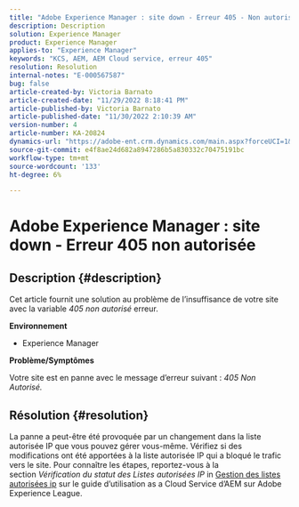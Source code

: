 ```yaml
---
title: "Adobe Experience Manager : site down - Erreur 405 - Non autorisé"
description: Description
solution: Experience Manager
product: Experience Manager
applies-to: "Experience Manager"
keywords: "KCS, AEM, AEM Cloud service, erreur 405"
resolution: Resolution
internal-notes: "E-000567587"
bug: false
article-created-by: Victoria Barnato
article-created-date: "11/29/2022 8:18:41 PM"
article-published-by: Victoria Barnato
article-published-date: "11/30/2022 2:10:39 AM"
version-number: 4
article-number: KA-20824
dynamics-url: "https://adobe-ent.crm.dynamics.com/main.aspx?forceUCI=1&pagetype=entityrecord&etn=knowledgearticle&id=964cb6ff-2270-ed11-9561-6045bd006a22"
source-git-commit: e4f8ae24d682a8947286b5a830332c70475191bc
workflow-type: tm+mt
source-wordcount: '133'
ht-degree: 6%

---
```


# Adobe Experience Manager : site down - Erreur 405 non autorisée

## Description {#description}


Cet article fournit une solution au problème de l’insuffisance de votre site avec la variable *405 non autorisé* erreur.

<b>Environnement</b>

- Experience Manager


<b>Problème/Symptômes</b>

Votre site est en panne avec le message d’erreur suivant : *405 Non Autorisé.*


## Résolution {#resolution}


La panne a peut-être été provoquée par un changement dans la liste autorisée IP que vous pouvez gérer vous-même. Vérifiez si des modifications ont été apportées à la liste autorisée IP qui a bloqué le trafic vers le site. Pour connaître les étapes, reportez-vous à la section *Vérification du statut des Listes autorisées IP* in [Gestion des listes autorisées ip](https://experienceleague.adobe.com/docs/experience-manager-cloud-service/content/implementing/using-cloud-manager/ip-allow-lists/managing-ip-allow-lists.html?lang=en) sur le guide d’utilisation as a Cloud Service d’AEM sur Adobe Experience League.
